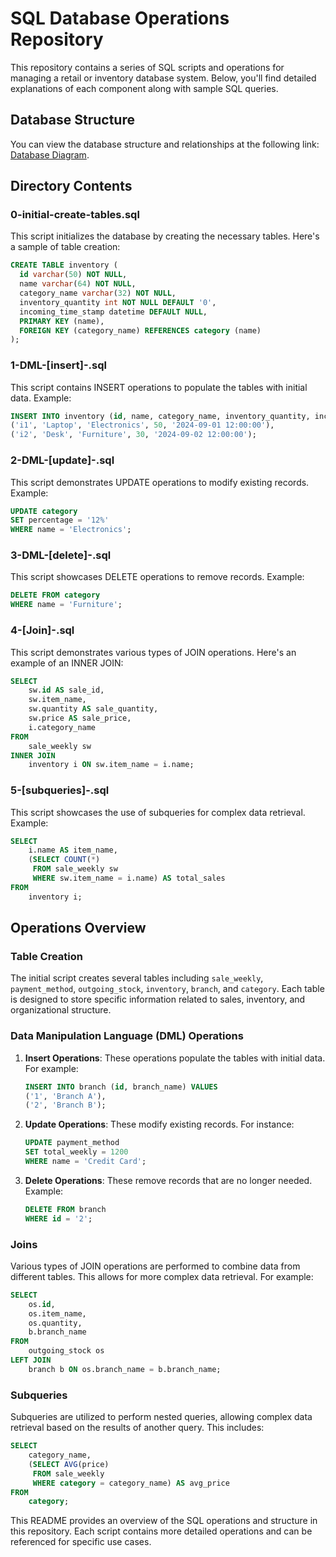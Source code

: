 # SQL Database Operations Repository

This repository contains a series of SQL scripts and operations for managing a retail or inventory database system. Below, you'll find detailed explanations of each component along with sample SQL queries.

## Database Structure

You can view the database structure and relationships at the following link: [Database Diagram](https://dbdiagram.io/d/66fc11e1fb079c7ebdfbeb4f).

## Directory Contents

### 0-initial-create-tables.sql

This script initializes the database by creating the necessary tables. Here's a sample of table creation:

```sql
CREATE TABLE inventory (
  id varchar(50) NOT NULL,
  name varchar(64) NOT NULL,
  category_name varchar(32) NOT NULL,
  inventory_quantity int NOT NULL DEFAULT '0',
  incoming_time_stamp datetime DEFAULT NULL,
  PRIMARY KEY (name),
  FOREIGN KEY (category_name) REFERENCES category (name)
);
```

### 1-DML-[insert]-.sql

This script contains INSERT operations to populate the tables with initial data. Example:

```sql
INSERT INTO inventory (id, name, category_name, inventory_quantity, incoming_time_stamp) VALUES 
('i1', 'Laptop', 'Electronics', 50, '2024-09-01 12:00:00'),
('i2', 'Desk', 'Furniture', 30, '2024-09-02 12:00:00');
```

### 2-DML-[update]-.sql

This script demonstrates UPDATE operations to modify existing records. Example:

```sql
UPDATE category 
SET percentage = '12%' 
WHERE name = 'Electronics';
```

### 3-DML-[delete]-.sql

This script showcases DELETE operations to remove records. Example:

```sql
DELETE FROM category 
WHERE name = 'Furniture';
```

### 4-[Join]-.sql

This script demonstrates various types of JOIN operations. Here's an example of an INNER JOIN:

```sql
SELECT 
    sw.id AS sale_id, 
    sw.item_name, 
    sw.quantity AS sale_quantity, 
    sw.price AS sale_price, 
    i.category_name
FROM 
    sale_weekly sw
INNER JOIN 
    inventory i ON sw.item_name = i.name;
```

### 5-[subqueries]-.sql

This script showcases the use of subqueries for complex data retrieval. Example:

```sql
SELECT 
    i.name AS item_name, 
    (SELECT COUNT(*) 
     FROM sale_weekly sw 
     WHERE sw.item_name = i.name) AS total_sales
FROM 
    inventory i;
```

## Operations Overview

### Table Creation

The initial script creates several tables including `sale_weekly`, `payment_method`, `outgoing_stock`, `inventory`, `branch`, and `category`. Each table is designed to store specific information related to sales, inventory, and organizational structure.

### Data Manipulation Language (DML) Operations

1. **Insert Operations**: 
   These operations populate the tables with initial data. For example:

   ```sql
   INSERT INTO branch (id, branch_name) VALUES 
   ('1', 'Branch A'),
   ('2', 'Branch B');
   ```

2. **Update Operations**: 
   These modify existing records. For instance:

   ```sql
   UPDATE payment_method 
   SET total_weekly = 1200 
   WHERE name = 'Credit Card';
   ```

3. **Delete Operations**: 
   These remove records that are no longer needed. Example:

   ```sql
   DELETE FROM branch 
   WHERE id = '2';
   ```

### Joins

Various types of JOIN operations are performed to combine data from different tables. This allows for more complex data retrieval. For example:

```sql
SELECT 
    os.id, 
    os.item_name, 
    os.quantity, 
    b.branch_name
FROM 
    outgoing_stock os
LEFT JOIN 
    branch b ON os.branch_name = b.branch_name;
```

### Subqueries

Subqueries are utilized to perform nested queries, allowing complex data retrieval based on the results of another query. This includes:

```sql
SELECT 
    category_name,
    (SELECT AVG(price) 
     FROM sale_weekly 
     WHERE category = category_name) AS avg_price
FROM 
    category;
```

This README provides an overview of the SQL operations and structure in this repository. Each script contains more detailed operations and can be referenced for specific use cases.
